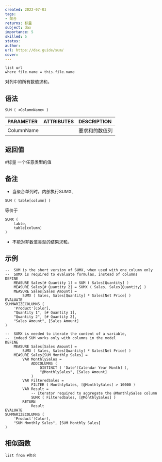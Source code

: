 ```yaml
---
created: 2022-07-03
tags: 
- 聚合 
returns: 标量
subject: dax
importance: 5
skilled: 5
status:
author:
url: https://dax.guide/sum/
cover: 
---
```


```dataview
list url
where file.name = this.file.name
```

对列中的所有数值求和。

## 语法

```DAX
SUM ( <ColumnName> )
```

|PARAMETER|ATTRIBUTES|DESCRIPTION|
| :----------------------------------------------------------- | :--------- | :----------------------------------------------------------- |
|ColumnName||要求和的数值列|

## 返回值

#标量  一个任意类型的值

## 备注

-   当聚合单列时，内部执行SUMX,

```DAX
SUM ( table[column] )
```

等价于

```DAX
SUMX (
    table,
    table[column]
)
```

-   不能对非数值类型的结果求和。

## 示例

```DAX
--  SUM is the short version of SUMX, when used with one column only
--  SUMX is required to evaluate formulas, instead of columns
DEFINE
    MEASURE Sales[# Quantity 1] = SUM ( Sales[Quantity] )
    MEASURE Sales[# Quantity 2] = SUMX ( Sales, Sales[Quantity] )
    MEASURE Sales[Sales Amount] =
        SUMX ( Sales, Sales[Quantity] * Sales[Net Price] )
EVALUATE
SUMMARIZECOLUMNS (
    'Product'[Color],
    "Quantity 1", [# Quantity 1],
    "Quantity 2", [# Quantity 2],
    "Sales Amount", [Sales Amount]
)
```

```DAX
--  SUMX is needed to iterate the content of a variable,
--  indeed SUM works only with columns in the model
DEFINE
    MEASURE Sales[Sales Amount] =
        SUMX ( Sales, Sales[Quantity] * Sales[Net Price] )
    MEASURE Sales[SUM Monthly Sales] =
        VAR MonthlySales =
            ADDCOLUMNS (
                DISTINCT ( 'Date'[Calendar Year Month] ),
                "@MonthlySales", [Sales Amount]
            )
        VAR FilteredSales =
            FILTER ( MonthlySales, [@MonthlySales] > 10000 )
        VAR Result =
            -- Iterator required to aggregate the @MonthlySales column       
            SUMX ( FilteredSales, [@MonthlySales] )
        RETURN
            Result
EVALUATE
SUMMARIZECOLUMNS (
    'Product'[Color],
    "SUM Monthly Sales", [SUM Monthly Sales]
)
```

## 相似函数
```dataview
list from #聚合
```